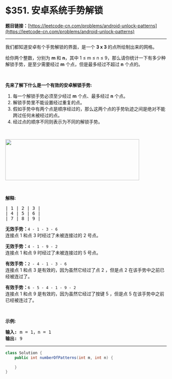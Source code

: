 # $351. 安卓系统手势解锁

**题目链接：**[https://leetcode-cn.com/problems/android-unlock-patterns](https://leetcode-cn.com/problems/android-unlock-patterns)

---

<div class="content__1Y2H">
 <div class="notranslate">
  <p>我们都知道安卓有个手势解锁的界面，是一个&nbsp;<strong>3 x 3 </strong>的点所绘制出来的网格。</p> 
  <p>给你两个整数，分别为&nbsp;<strong>​​m </strong>和 <strong>n</strong>，其中 1&nbsp;≤ m&nbsp;≤ n&nbsp;≤ 9，那么请你统计一下有多少种解锁手势，是至少需要经过&nbsp;<strong>m</strong>&nbsp;个点，但是最多经过不超过&nbsp;<strong>n</strong> 个点的。</p> 
  <p>&nbsp;</p> 
  <p><strong>先来了解下什么是一</strong><strong>个有效的安卓解锁手势:</strong></p> 
  <ol> 
   <li>每一个解锁手势必须至少经过&nbsp;<strong>m</strong> 个点、最多经过&nbsp;<strong>n</strong>&nbsp;个点。</li> 
   <li>解锁手势里不能设置经过重复的点。</li> 
   <li>假如手势中有两个点是顺序经过的，那么这两个点的手势轨迹之间是绝对不能跨过任何未被经过的点。</li> 
   <li>经过点的顺序不同则表示为不同的解锁手势。</li> 
  </ol> 
  <p>&nbsp;</p> 
  <pre class="language-text"><img style="height: 128px; width: 418px;" src="/uploads/2018/10/12/android-unlock.png"></pre> 
  <p>&nbsp;</p> 
  <p><strong>解释:</strong></p> 
  <pre class="language-text">| 1 | 2 | 3 |
| 4 | 5 | 6 |
| 7 | 8 | 9 |</pre> 
  <p><strong>无效手势：</strong><code>4 - 1 - 3 - 6 </code><br> 连接点 1 和点&nbsp;3 时经过了未被连接过的&nbsp;2 号点。</p> 
  <p><strong>无效手势：</strong><code>4 - 1 - 9 - 2</code><br> 连接点 1 和点 9 时经过了未被连接过的 5&nbsp;号点。</p> 
  <p><strong>有效手势：</strong><code>2 - 4 - 1 - 3 - 6</code><br> 连接点 1 和点&nbsp;3 是有效的，因为虽然它经过了点&nbsp;2 ，但是点 2 在该手势中之前已经被连过了。</p> 
  <p><strong>有效手势：</strong><code>6 - 5 - 4 - 1 - 9 - 2</code><br> 连接点 1 和点&nbsp;9 是有效的，因为虽然它经过了按键 5 ，但是点&nbsp;5 在该手势中之前已经被连过了。</p> 
  <p>&nbsp;</p> 
  <p><strong>示例:</strong></p> 
  <pre class="language-text"><strong>输入: </strong>m = 1，n = 1
<strong>输出: </strong>9
</pre> 
 </div>
</div>

---

```java
class Solution {
    public int numberOfPatterns(int m, int n) {
        
    }
}
```